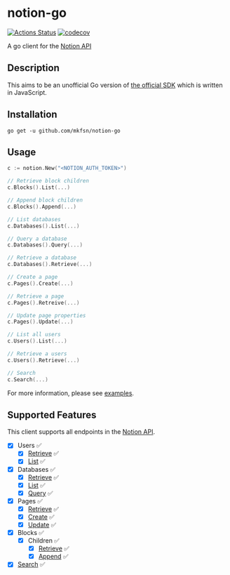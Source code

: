 # notion-go

[![Actions Status](https://github.com/mkfsn/notion-go/actions/workflows/develop.yaml/badge.svg)](https://github.com/mkfsn/notion-go/actions)
[![codecov](https://codecov.io/gh/mkfsn/notion-go/branch/develop/graph/badge.svg?token=NA64P6EPQ0)](https://codecov.io/gh/mkfsn/notion-go)


A go client for the [Notion API](https://developers.notion.com/)

## Description

This aims to be an unofficial Go version of [the official SDK](https://github.com/makenotion/notion-sdk-js)
which is written in JavaScript.

## Installation

```
go get -u github.com/mkfsn/notion-go
```

## Usage

```go
c := notion.New("<NOTION_AUTH_TOKEN>")

// Retrieve block children
c.Blocks().List(...)

// Append block children
c.Blocks().Append(...)

// List databases
c.Databases().List(...)

// Query a database
c.Databases().Query(...)

// Retrieve a database
c.Databases().Retrieve(...)

// Create a page
c.Pages().Create(...)

// Retrieve a page
c.Pages().Retreive(...)

// Update page properties
c.Pages().Update(...)

// List all users
c.Users().List(...)

// Retrieve a users
c.Users().Retrieve(...)

// Search
c.Search(...)
```

For more information, please see [examples](./examples).

## Supported Features

This client supports all endpoints in the [Notion API](https://developers.notion.com/reference/intro).

- [x] Users ✅
   * [x] [Retrieve](https://developers.notion.com/reference/get-user) ✅
   * [x] [List](https://developers.notion.com/reference/get-users) ✅
- [x] Databases ✅
  * [x] [Retrieve](https://developers.notion.com/reference/get-database) ✅
  * [x] [List](https://developers.notion.com/reference/get-databases) ✅
  * [x] [Query](https://developers.notion.com/reference/post-database-query) ✅
- [x] Pages ✅
  * [x] [Retrieve](https://developers.notion.com/reference/get-page) ✅
  * [x] [Create](https://developers.notion.com/reference/post-page) ✅️
  * [x] [Update](https://developers.notion.com/reference/patch-page) ✅️
- [x] Blocks ✅️
  * [x] Children ✅
    - [x] [Retrieve](https://developers.notion.com/reference/get-block-children) ✅
    - [x] [Append](https://developers.notion.com/reference/patch-block-children) ✅
- [x] [Search](https://developers.notion.com/reference/post-search) ✅
